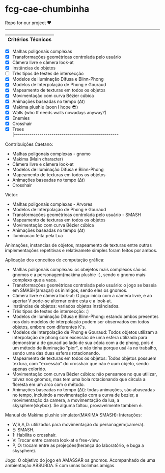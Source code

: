 # fcg-cae-chumbinha
Repo for our project :heart:

-----------------------------------------------------
| Critérios Técnicos                                  
|-----------------------------------------------------
- [x] Malhas poligonais complexas                                  
- [x] Transformações geométricas controlada pelo usuário 
- [x] Câmera livre e câmera look-at
- [x] Instâncias de objetos                              
- [ ] Três tipos de testes de intersecção                
- [x] Modelos de Iluminação Difusa e Blinn-Phong 
- [x] Modelos de Interpolação de Phong e Gouraud         
- [x] Mapeamento de texturas em todos os objetos         
- [x] Movimentação com curva Bézier cúbica               
- [x] Animações baseadas no tempo ($\Delta t$)   
- [x] Makima plushie   (soon I hope :sunglasses:)                                  
- [x] Walls (who tf needs walls nowadays anyway?)                                             
- [x] Enemies                       
- [x] Crosshair                 
- [x] Trees    
|-----------------------------------------------------

Contribuições
Caetano: 
- Malhas poligonais complexas - gnomo
- Makima (Main character)
- Câmera livre e câmera look-at
- Modelos de Iluminação Difusa e Blinn-Phong
- Mapeamento de texturas em todos os objetos
- Animações baseadas no tempo ($\Delta t$)
- Crosshair
 
Victor:
- Malhas poligonais complexas - Arvores
- Modelos de Interpolação de Phong e Gouraud
- Transformações geométricas controlada pelo usuário - SMASH
- Mapeamento de texturas em todos os objetos
- Movimentação com curva Bézier cúbica
- Animações baseadas no tempo ($\Delta t$)
- Iluminacao feita pela Lua

Animações, instancias de objetos, mapeamento de texturas entre outras implementações repetitivas e relativamete simples foram feitos por ambos.

Aplicação dos conceitos de computação gráfica:
- Malhas poligonais complexas: os obejetos mais complexos são os gnomos e a personagem(makima plushie *-*), sendo o gnomo mais complexo que a vaca.
- Transformações geométricas controlada pelo usuário: o jogo se baseia em SMASH(amaçar) os inimigos, sendo eles os gnomos.
- Câmera livre e câmera look-at: O jogo inicia com a camera livre, e ao apertar V pode-se alternar entre esta e a look-at.
- Instâncias de objetos: variados objetos instânciados.
- Três tipos de testes de intersecção: :)
- Modelos de Iluminação Difusa e Blinn-Phong: estando ambos presentes nos dois modelos de interpolação podem ser observados em todos objetos, embora com diferentes K's.
- Modelos de Interpolação de Phong e Gouraud: Todos objetos utilizam a interpolação de phong com excessão de uma esfera utilizada para demonstrar a de gourad ao lado de sua cópia com a de phong, pois é um método de iluminação  "pior", e não tinha porque usá-la no trabalho, sendo uma das duas esferas rotacionando.
- Mapeamento de texturas em todos os objetos: Todos objetos possuem textura, com "excessão" do crosshair que não é uum objeto, sendo apenas colorido.
- Movimentação com curva Bézier cúbica: não pensamos no que utilizar, talvez nos gnomos, mas tem uma bola rotacionando que circula a floresta em um arco com o método.
- Animações baseadas no tempo ($\Delta t$): todas animações, são abaseadas no tempo, incluindo a movimentação com a curva de bezier, a movimentação da camera, a movimentação da lua, a skysphere(skybox). Se alguma faltou, provavelmente também é.

Manual do Makima plushie simulator(MAKIMA SMASH):
Interações:
- W,S,A,D: utilizados para movimentação do personagem(camera).
- E: SMASH.
- 1: Habilita o crosshair.
- V: Trocar entre camera look-at e free-view.
- P, O: trocam entre as projeções(herança do laboratório, e buga a skysphere).


Jogo:
O objetivo do jogo eh AMASSAR os gnomos. Acompanhado de uma ambientação ABSURDA. E com umas bolinhas amigas

